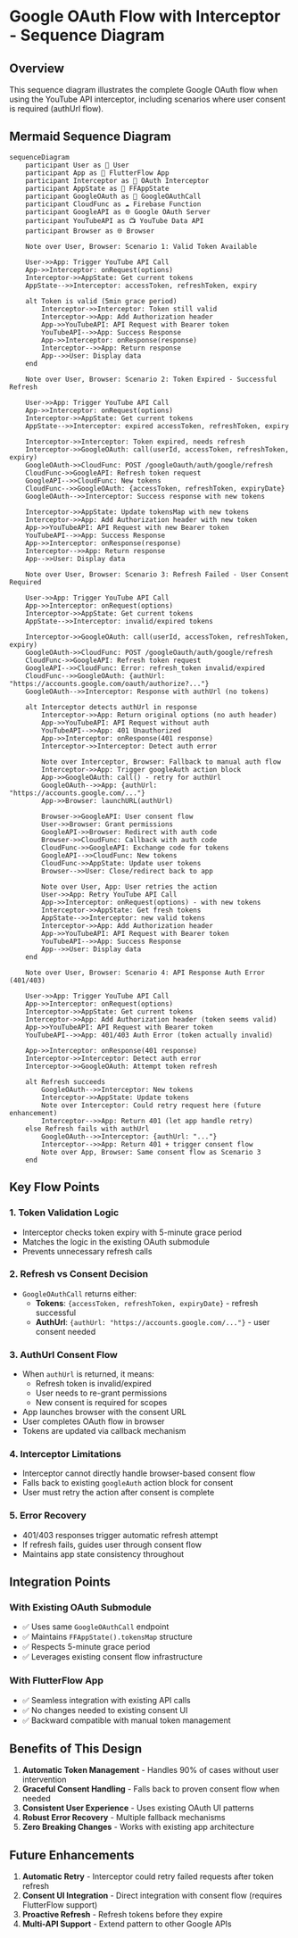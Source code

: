 # Google OAuth Flow with Interceptor - Sequence Diagram

## Overview

This sequence diagram illustrates the complete Google OAuth flow when using the YouTube API interceptor, including scenarios where user consent is required (authUrl flow).

## Mermaid Sequence Diagram

```mermaid
sequenceDiagram
    participant User as 👤 User
    participant App as 📱 FlutterFlow App
    participant Interceptor as 🔧 OAuth Interceptor
    participant AppState as 💾 FFAppState
    participant GoogleOAuth as 🔐 GoogleOAuthCall
    participant CloudFunc as ☁️ Firebase Function
    participant GoogleAPI as 🌐 Google OAuth Server
    participant YouTubeAPI as 📺 YouTube Data API
    participant Browser as 🌐 Browser

    Note over User, Browser: Scenario 1: Valid Token Available
    
    User->>App: Trigger YouTube API Call
    App->>Interceptor: onRequest(options)
    Interceptor->>AppState: Get current tokens
    AppState-->>Interceptor: accessToken, refreshToken, expiry
    
    alt Token is valid (5min grace period)
        Interceptor->>Interceptor: Token still valid
        Interceptor->>App: Add Authorization header
        App->>YouTubeAPI: API Request with Bearer token
        YouTubeAPI-->>App: Success Response
        App->>Interceptor: onResponse(response)
        Interceptor-->>App: Return response
        App-->>User: Display data
    end

    Note over User, Browser: Scenario 2: Token Expired - Successful Refresh
    
    User->>App: Trigger YouTube API Call
    App->>Interceptor: onRequest(options)
    Interceptor->>AppState: Get current tokens
    AppState-->>Interceptor: expired accessToken, refreshToken, expiry
    
    Interceptor->>Interceptor: Token expired, needs refresh
    Interceptor->>GoogleOAuth: call(userId, accessToken, refreshToken, expiry)
    GoogleOAuth->>CloudFunc: POST /googleOauth/auth/google/refresh
    CloudFunc->>GoogleAPI: Refresh token request
    GoogleAPI-->>CloudFunc: New tokens
    CloudFunc-->>GoogleOAuth: {accessToken, refreshToken, expiryDate}
    GoogleOAuth-->>Interceptor: Success response with new tokens
    
    Interceptor->>AppState: Update tokensMap with new tokens
    Interceptor->>App: Add Authorization header with new token
    App->>YouTubeAPI: API Request with new Bearer token
    YouTubeAPI-->>App: Success Response
    App->>Interceptor: onResponse(response)
    Interceptor-->>App: Return response
    App-->>User: Display data

    Note over User, Browser: Scenario 3: Refresh Failed - User Consent Required
    
    User->>App: Trigger YouTube API Call
    App->>Interceptor: onRequest(options)
    Interceptor->>AppState: Get current tokens
    AppState-->>Interceptor: invalid/expired tokens
    
    Interceptor->>GoogleOAuth: call(userId, accessToken, refreshToken, expiry)
    GoogleOAuth->>CloudFunc: POST /googleOauth/auth/google/refresh
    CloudFunc->>GoogleAPI: Refresh token request
    GoogleAPI-->>CloudFunc: Error: refresh_token invalid/expired
    CloudFunc-->>GoogleOAuth: {authUrl: "https://accounts.google.com/oauth/authorize?..."}
    GoogleOAuth-->>Interceptor: Response with authUrl (no tokens)
    
    alt Interceptor detects authUrl in response
        Interceptor->>App: Return original options (no auth header)
        App->>YouTubeAPI: API Request without auth
        YouTubeAPI-->>App: 401 Unauthorized
        App->>Interceptor: onResponse(401 response)
        Interceptor->>Interceptor: Detect auth error
        
        Note over Interceptor, Browser: Fallback to manual auth flow
        Interceptor->>App: Trigger googleAuth action block
        App->>GoogleOAuth: call() - retry for authUrl
        GoogleOAuth-->>App: {authUrl: "https://accounts.google.com/..."}
        App->>Browser: launchURL(authUrl)
        
        Browser->>GoogleAPI: User consent flow
        User->>Browser: Grant permissions
        GoogleAPI->>Browser: Redirect with auth code
        Browser->>CloudFunc: Callback with auth code
        CloudFunc->>GoogleAPI: Exchange code for tokens
        GoogleAPI-->>CloudFunc: New tokens
        CloudFunc->>AppState: Update user tokens
        Browser-->>User: Close/redirect back to app
        
        Note over User, App: User retries the action
        User->>App: Retry YouTube API Call
        App->>Interceptor: onRequest(options) - with new tokens
        Interceptor->>AppState: Get fresh tokens
        AppState-->>Interceptor: new valid tokens
        Interceptor->>App: Add Authorization header
        App->>YouTubeAPI: API Request with Bearer token
        YouTubeAPI-->>App: Success Response
        App-->>User: Display data
    end

    Note over User, Browser: Scenario 4: API Response Auth Error (401/403)
    
    User->>App: Trigger YouTube API Call
    App->>Interceptor: onRequest(options)
    Interceptor->>AppState: Get current tokens
    Interceptor->>App: Add Authorization header (token seems valid)
    App->>YouTubeAPI: API Request with Bearer token
    YouTubeAPI-->>App: 401/403 Auth Error (token actually invalid)
    
    App->>Interceptor: onResponse(401 response)
    Interceptor->>Interceptor: Detect auth error
    Interceptor->>GoogleOAuth: Attempt token refresh
    
    alt Refresh succeeds
        GoogleOAuth-->>Interceptor: New tokens
        Interceptor->>AppState: Update tokens
        Note over Interceptor: Could retry request here (future enhancement)
        Interceptor-->>App: Return 401 (let app handle retry)
    else Refresh fails with authUrl
        GoogleOAuth-->>Interceptor: {authUrl: "..."}
        Interceptor-->>App: Return 401 + trigger consent flow
        Note over App, Browser: Same consent flow as Scenario 3
    end
```

## Key Flow Points

### 1. **Token Validation Logic**
- Interceptor checks token expiry with 5-minute grace period
- Matches the logic in the existing OAuth submodule
- Prevents unnecessary refresh calls

### 2. **Refresh vs Consent Decision**
- `GoogleOAuthCall` returns either:
  - **Tokens**: `{accessToken, refreshToken, expiryDate}` - refresh successful
  - **AuthUrl**: `{authUrl: "https://accounts.google.com/..."}` - user consent needed

### 3. **AuthUrl Consent Flow**
- When `authUrl` is returned, it means:
  - Refresh token is invalid/expired
  - User needs to re-grant permissions
  - New consent is required for scopes
- App launches browser with the consent URL
- User completes OAuth flow in browser
- Tokens are updated via callback mechanism

### 4. **Interceptor Limitations**
- Interceptor cannot directly handle browser-based consent flow
- Falls back to existing `googleAuth` action block for consent
- User must retry the action after consent is complete

### 5. **Error Recovery**
- 401/403 responses trigger automatic refresh attempt
- If refresh fails, guides user through consent flow
- Maintains app state consistency throughout

## Integration Points

### With Existing OAuth Submodule
- ✅ Uses same `GoogleOAuthCall` endpoint
- ✅ Maintains `FFAppState().tokensMap` structure  
- ✅ Respects 5-minute grace period
- ✅ Leverages existing consent flow infrastructure

### With FlutterFlow App
- ✅ Seamless integration with existing API calls
- ✅ No changes needed to existing consent UI
- ✅ Backward compatible with manual token management

## Benefits of This Design

1. **Automatic Token Management** - Handles 90% of cases without user intervention
2. **Graceful Consent Handling** - Falls back to proven consent flow when needed
3. **Consistent User Experience** - Uses existing OAuth UI patterns
4. **Robust Error Recovery** - Multiple fallback mechanisms
5. **Zero Breaking Changes** - Works with existing app architecture

## Future Enhancements

1. **Automatic Retry** - Interceptor could retry failed requests after token refresh
2. **Consent UI Integration** - Direct integration with consent flow (requires FlutterFlow support)
3. **Proactive Refresh** - Refresh tokens before they expire
4. **Multi-API Support** - Extend pattern to other Google APIs
